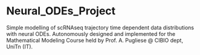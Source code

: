 # Neural_ODEs_Project
Simple modelling of scRNAseq trajectory time dependent data distributions with neural ODEs. Autonomously designed and implemented for the Mathematical Modeling Course held by Prof. A. Pugliese @ CIBIO dept, UniTn (IT). 
